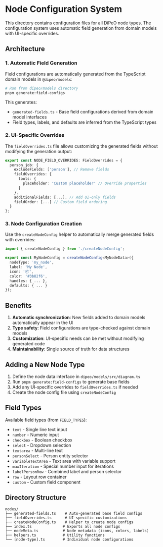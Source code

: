 # Node Configuration System

This directory contains configuration files for all DiPeO node types. The configuration system uses automatic field generation from domain models with UI-specific overrides.

## Architecture

### 1. Automatic Field Generation

Field configurations are automatically generated from the TypeScript domain models in `@dipeo/models`:

```bash
# Run from dipeo/models directory
pnpm generate:field-configs
```

This generates:
- `generated-fields.ts` - Base field configurations derived from domain model interfaces
- Field types, labels, and defaults are inferred from the TypeScript types

### 2. UI-Specific Overrides

The `fieldOverrides.ts` file allows customizing the generated fields without modifying the generation output:

```typescript
export const NODE_FIELD_OVERRIDES: FieldOverrides = {
  person_job: {
    excludeFields: ['person'], // Remove fields
    fieldOverrides: {
      tools: {
        placeholder: 'Custom placeholder' // Override properties
      }
    },
    additionalFields: [...], // Add UI-only fields
    fieldOrder: [...] // Custom field ordering
  }
};
```

### 3. Node Configuration Creation

Use the `createNodeConfig` helper to automatically merge generated fields with overrides:

```typescript
import { createNodeConfig } from './createNodeConfig';

export const MyNodeConfig = createNodeConfig<MyNodeData>({
  nodeType: 'my_node',
  label: 'My Node',
  icon: '📦',
  color: '#3b82f6',
  handles: { ... },
  defaults: { ... }
});
```

## Benefits

1. **Automatic synchronization**: New fields added to domain models automatically appear in the UI
2. **Type safety**: Field configurations are type-checked against domain models
3. **Customization**: UI-specific needs can be met without modifying generated code
4. **Maintainability**: Single source of truth for data structures

## Adding a New Node Type

1. Define the node data interface in `dipeo/models/src/diagram.ts`
2. Run `pnpm generate:field-configs` to generate base fields
3. Add any UI-specific overrides to `fieldOverrides.ts` if needed
4. Create the node config file using `createNodeConfig`

## Field Types

Available field types (from `FIELD_TYPES`):
- `text` - Single line text input
- `number` - Numeric input
- `checkbox` - Boolean checkbox
- `select` - Dropdown selection
- `textarea` - Multi-line text
- `personSelect` - Person entity selector
- `variableTextArea` - Text area with variable support
- `maxIteration` - Special number input for iterations
- `labelPersonRow` - Combined label and person selector
- `row` - Layout row container
- `custom` - Custom field component

## Directory Structure

```
nodes/
├── generated-fields.ts    # Auto-generated base field configs
├── fieldOverrides.ts      # UI-specific customizations
├── createNodeConfig.ts    # Helper to create node configs
├── index.ts              # Exports all node configs
├── nodeMeta.ts           # Node metadata (icons, colors, labels)
├── helpers.ts            # Utility functions
└── [node-type].ts        # Individual node configurations
```
